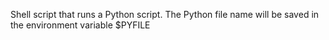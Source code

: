  Shell script that runs a Python script.
The Python file name will be saved in the environment variable $PYFILE
